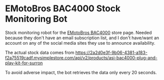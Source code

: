 
# EMotoBros BAC4000 Stock Monitoring Bot

Stock monitoring robot for the [EMotoBros BAC4000](https://emotobros.com/products/ols/products/asi-bac4000-plug-and-play-kit-for-surron) store page. Needed because they don't have an
email subscription list, and I don't have/want an account on any of the social media sites
they use to announce availability.

The actual stock data comes from https://2a2d0e3f-9b06-4381-a183-f2a75519cadf.mysimplestore.com/api/v2/products/asi-bac4000-plug-and-play-kit-for-surron

To avoid adverse impact, the bot retrieves the data only every 20 seconds.